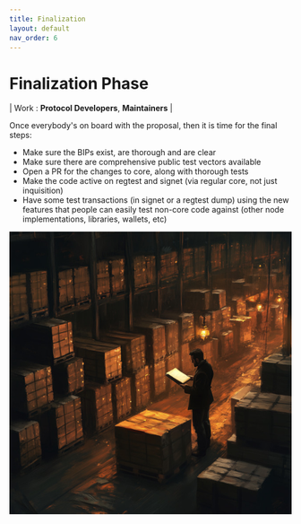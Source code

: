```yaml
---
title: Finalization
layout: default
nav_order: 6
---
```


# Finalization Phase

| Work : **Protocol Developers**, **Maintainers** |

Once everybody's on board with the proposal, then it is time for the
final steps:

 * Make sure the BIPs exist, are thorough and are clear
 * Make sure there are comprehensive public test vectors available
 * Open a PR for the changes to core, along with thorough tests
 * Make the code active on regtest and signet (via regular core, not just inquisition)
 * Have some test transactions (in signet or a regtest dump) using the
   new features that people can easily test non-core code against (other
   node implementations, libraries, wallets, etc)

![](img/finalize.jpg)
